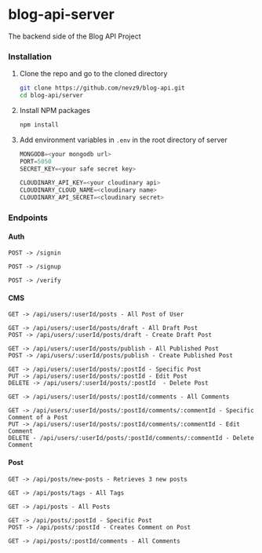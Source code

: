 # blog-api-server
The backend side of the Blog API Project

### Installation

1. Clone the repo and go to the cloned directory
   ```sh
   git clone https://github.com/nevz9/blog-api.git
   cd blog-api/server
   ```
2. Install NPM packages
   ```sh
   npm install
   ```
3. Add environment variables in `.env` in the root directory of server
   ```js
   MONGODB=<your mongodb url>
   PORT=5050
   SECRET_KEY=<your safe secret key>
   
   CLOUDINARY_API_KEY=<your cloudinary api>
   CLOUDINARY_CLOUD_NAME=<cloudinary name>
   CLOUDINARY_API_SECRET=<cloudinary secret>
   ```

### Endpoints
#### Auth
```
POST -> /signin

POST -> /signup

POST -> /verify
```
#### CMS
```
GET -> /api/users/:userId/posts - All Post of User

GET -> /api/users/:userId/posts/draft - All Draft Post
POST -> /api/users/:userId/posts/draft - Create Draft Post

GET -> /api/users/:userId/posts/publish - All Published Post
POST -> /api/users/:userId/posts/publish - Create Published Post

GET -> /api/users/:userId/posts/:postId - Specific Post
PUT -> /api/users/:userId/posts/:postId - Edit Post
DELETE -> /api/users/:userId/posts/:postId  - Delete Post

GET -> /api/users/:userId/posts/:postId/comments - All Comments

GET -> /api/users/:userId/posts/:postId/comments/:commentId - Specific Comment of a Post
PUT -> /api/users/:userId/posts/:postId/comments/:commentId - Edit Comment
DELETE - /api/users/:userId/posts/:postId/comments/:commentId - Delete Comment
```
#### Post
```
GET -> /api/posts/new-posts - Retrieves 3 new posts

GET -> /api/posts/tags - All Tags

GET -> /api/posts - All Posts

GET -> /api/posts/:postId - Specific Post
POST -> /api/posts/:postId - Creates Comment on Post

GET -> /api/posts/:postId/comments - All Comments
```
